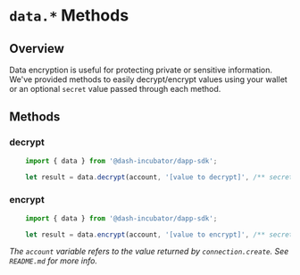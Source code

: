 # `data.*` Methods

## Overview

Data encryption is useful for protecting private or sensitive information. We've provided methods to easily decrypt/encrypt values using your wallet or an optional `secret` value passed through each method.

## Methods

### decrypt
```js
    import { data } from '@dash-incubator/dapp-sdk';

    let result = data.decrypt(account, '[value to decrypt]', /** secret ( optional ) **/);
```

### encrypt
```js
    import { data } from '@dash-incubator/dapp-sdk';

    let result = data.encrypt(account, '[value to encrypt]', /** secret ( optional ) **/);
```

*The `account` variable refers to the value returned by `connection.create`. See `README.md` for more info.*